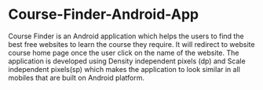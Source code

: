 # Course-Finder-Android-App

Course Finder is an Android application which helps the users to find the best free websites to learn the course they require. It will redirect to website course home page once the user click on the name of the website. The application is developed using Density independent pixels (dp) and Scale independent pixels(sp) which makes the application to look similar in all mobiles that are built on Android platform.
